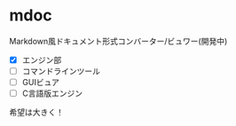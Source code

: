 # mdoc
Markdown風ドキュメント形式コンバーター/ビュワー(開発中)

- [X] エンジン部
- [ ] コマンドラインツール
- [ ] GUIビュア
- [ ] C言語版エンジン

希望は大きく！
